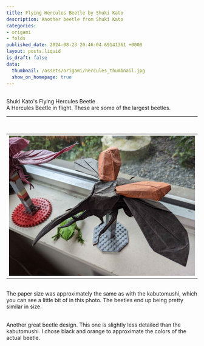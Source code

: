 ```yaml
---
title: Flying Hercules Beetle by Shuki Kato
description: Another beetle from Shuki Kato
categories:
- origami
- folds
published_date: 2024-08-23 20:46:04.69141361 +0000
layout: posts.liquid
is_draft: false
data:
  thumbnail: /assets/origami/hercules_thumbnail.jpg
  show_on_homepage: true
---
```

<div class = "blog-post">
<br>
<div class = "title">
Shuki Kato's Flying Hercules Beetle
</div>

<div class = "page-summary">
A Hercules Beetle in flight. These are some of the largest beetles.
</div>
<hr>

<div class = "bg-div">
<br>
<table class = "image-table">
<th><img src="/assets/origami/hercules1.jpg"></th>
</table>
<br>
The paper size was approximately the same as with the kabutomushi, which you can see a little bit of in this photo. The beetles end up being pretty similar in size.
<br>
<br>
</div>

Another great beetle design. This one is slightly less detailed than the kabutomushi. I chose black and orange to approximate the colors of the actual beetle. 

</div>